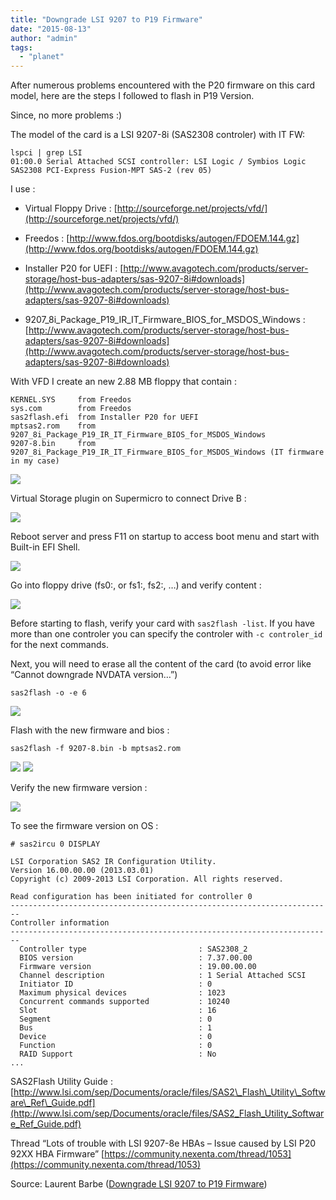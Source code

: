 ```yaml
---
title: "Downgrade LSI 9207 to P19 Firmware"
date: "2015-08-13"
author: "admin"
tags: 
  - "planet"
---
```


After numerous problems encountered with the P20 firmware on this card model, here are the steps I followed to flash in P19 Version.

Since, no more problems :)

The model of the card is a LSI 9207-8i (SAS2308 controler) with IT FW:

```
lspci | grep LSI
01:00.0 Serial Attached SCSI controller: LSI Logic / Symbios Logic SAS2308 PCI-Express Fusion-MPT SAS-2 (rev 05)
```

I use :

- Virtual Floppy Drive : [http://sourceforge.net/projects/vfd/](http://sourceforge.net/projects/vfd/)
    
- Freedos : [http://www.fdos.org/bootdisks/autogen/FDOEM.144.gz](http://www.fdos.org/bootdisks/autogen/FDOEM.144.gz)
    
- Installer P20 for UEFI : [http://www.avagotech.com/products/server-storage/host-bus-adapters/sas-9207-8i#downloads](http://www.avagotech.com/products/server-storage/host-bus-adapters/sas-9207-8i#downloads)
    
- 9207\_8i\_Package\_P19\_IR\_IT\_Firmware\_BIOS\_for\_MSDOS\_Windows : [http://www.avagotech.com/products/server-storage/host-bus-adapters/sas-9207-8i#downloads](http://www.avagotech.com/products/server-storage/host-bus-adapters/sas-9207-8i#downloads)
    

With VFD I create an new 2.88 MB floppy that contain :

```
KERNEL.SYS     from Freedos
sys.com        from Freedos
sas2flash.efi  from Installer P20 for UEFI
mptsas2.rom    from 9207_8i_Package_P19_IR_IT_Firmware_BIOS_for_MSDOS_Windows
9207-8.bin     from 9207_8i_Package_P19_IR_IT_Firmware_BIOS_for_MSDOS_Windows (IT firmware in my case)
```

![](images/lsi_P19_downgrade-0.png)

Virtual Storage plugin on Supermicro to connect Drive B :

![](images/lsi_P19_downgrade-1.png)

Reboot server and press F11 on startup to access boot menu and start with Built-in EFI Shell.

![](images/lsi_P19_downgrade-2.png)

Go into floppy drive (fs0:, or fs1:, fs2:, …) and verify content :

![](images/lsi_P19_downgrade-3.png)

Before starting to flash, verify your card with `sas2flash -list`. If you have more than one controler you can specify the controler with `-c controler_id` for the next commands.

Next, you will need to erase all the content of the card (to avoid error like “Cannot downgrade NVDATA version…”)

```
sas2flash -o -e 6
```

![](images/lsi_P19_downgrade-4.png)

Flash with the new firmware and bios :

```
sas2flash -f 9207-8.bin -b mptsas2.rom
```

![](images/lsi_P19_downgrade-5.png) ![](images/lsi_P19_downgrade-6.png)

Verify the new firmware version :

![](images/lsi_P19_downgrade-7.png)

To see the firmware version on OS :

```
# sas2ircu 0 DISPLAY

LSI Corporation SAS2 IR Configuration Utility.
Version 16.00.00.00 (2013.03.01) 
Copyright (c) 2009-2013 LSI Corporation. All rights reserved. 

Read configuration has been initiated for controller 0
------------------------------------------------------------------------
Controller information
------------------------------------------------------------------------
  Controller type                         : SAS2308_2
  BIOS version                            : 7.37.00.00
  Firmware version                        : 19.00.00.00
  Channel description                     : 1 Serial Attached SCSI
  Initiator ID                            : 0
  Maximum physical devices                : 1023
  Concurrent commands supported           : 10240
  Slot                                    : 16
  Segment                                 : 0
  Bus                                     : 1
  Device                                  : 0
  Function                                : 0
  RAID Support                            : No
...
```

SAS2Flash Utility Guide : [http://www.lsi.com/sep/Documents/oracle/files/SAS2\_Flash\_Utility\_Software\_Ref\_Guide.pdf](http://www.lsi.com/sep/Documents/oracle/files/SAS2_Flash_Utility_Software_Ref_Guide.pdf)

Thread “Lots of trouble with LSI 9207-8e HBAs – Issue caused by LSI P20 92XX HBA Firmware” [https://community.nexenta.com/thread/1053](https://community.nexenta.com/thread/1053)

Source: Laurent Barbe ([Downgrade LSI 9207 to P19 Firmware](http://cephnotes.ksperis.com/blog/2015/08/13/downgrade-lsi-9207-to-p19-firmware/))
